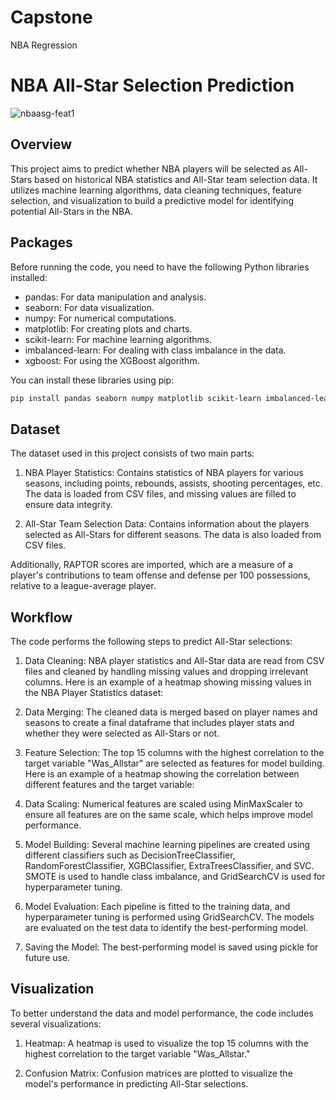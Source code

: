 # Capstone
NBA Regression
# NBA All-Star Selection Prediction
![nbaasg-feat1](https://github.com/justinlapidus25/Capstone/assets/130884190/3650e5c2-5a3a-4e4e-8593-9cb7445790e9)


## Overview

This project aims to predict whether NBA players will be selected as All-Stars based on historical NBA statistics and All-Star team selection data. It utilizes machine learning algorithms, data cleaning techniques, feature selection, and visualization to build a predictive model for identifying potential All-Stars in the NBA.

## Packages

Before running the code, you need to have the following Python libraries installed:

- pandas: For data manipulation and analysis.
- seaborn: For data visualization.
- numpy: For numerical computations.
- matplotlib: For creating plots and charts.
- scikit-learn: For machine learning algorithms.
- imbalanced-learn: For dealing with class imbalance in the data.
- xgboost: For using the XGBoost algorithm.

You can install these libraries using pip:

```bash
pip install pandas seaborn numpy matplotlib scikit-learn imbalanced-learn xgboost
```

## Dataset

The dataset used in this project consists of two main parts:

1. NBA Player Statistics: Contains statistics of NBA players for various seasons, including points, rebounds, assists, shooting percentages, etc. The data is loaded from CSV files, and missing values are filled to ensure data integrity.

2. All-Star Team Selection Data: Contains information about the players selected as All-Stars for different seasons. The data is also loaded from CSV files.

Additionally, RAPTOR scores are imported, which are a measure of a player's contributions to team offense and defense per 100 possessions, relative to a league-average player.

## Workflow

The code performs the following steps to predict All-Star selections:

1. Data Cleaning: NBA player statistics and All-Star data are read from CSV files and cleaned by handling missing values and dropping irrelevant columns. Here is an example of a heatmap showing missing values in the NBA Player Statistics dataset:


2. Data Merging: The cleaned data is merged based on player names and seasons to create a final dataframe that includes player stats and whether they were selected as All-Stars or not.

3. Feature Selection: The top 15 columns with the highest correlation to the target variable "Was_Allstar" are selected as features for model building. Here is an example of a heatmap showing the correlation between different features and the target variable:


4. Data Scaling: Numerical features are scaled using MinMaxScaler to ensure all features are on the same scale, which helps improve model performance.

5. Model Building: Several machine learning pipelines are created using different classifiers such as DecisionTreeClassifier, RandomForestClassifier, XGBClassifier, ExtraTreesClassifier, and SVC. SMOTE is used to handle class imbalance, and GridSearchCV is used for hyperparameter tuning.

6. Model Evaluation: Each pipeline is fitted to the training data, and hyperparameter tuning is performed using GridSearchCV. The models are evaluated on the test data to identify the best-performing model.

7. Saving the Model: The best-performing model is saved using pickle for future use.

## Visualization

To better understand the data and model performance, the code includes several visualizations:

1. Heatmap: A heatmap is used to visualize the top 15 columns with the highest correlation to the target variable "Was_Allstar."

2. Confusion Matrix: Confusion matrices are plotted to visualize the model's performance in predicting All-Star selections.


